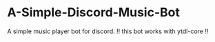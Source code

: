# A-Simple-Discord-Music-Bot
A simple music player bot for discord.
!! this bot works with ytdl-core !!
